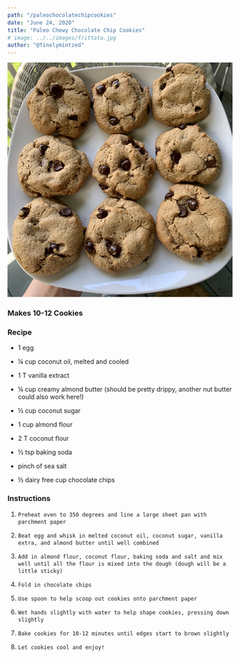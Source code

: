 ```yaml
---
path: "/paleochocolatechipcookies"
date: "June 24, 2020"
title: "Paleo Chewy Chocolate Chip Cookies" 
# image: ../../images/frittata.jpg
author: "@finelymintzed"
---
```

![Paleo Chewy Chocolate Chip Cookies](./paleocookies.jpg)


### Makes 10-12 Cookies 

### Recipe 
* 1 egg

* ¼ cup coconut oil, melted and cooled

* 1 T vanilla extract
* ¼ cup creamy almond butter (should be pretty drippy, another nut butter could also work here!)

* ½ cup coconut sugar
* 1 cup almond flour
* 2 T coconut flour
* ½ tsp baking soda
* pinch of sea salt
* ½ dairy free cup chocolate chips



### Instructions
1.     Preheat oven to 350 degrees and line a large sheet pan with parchment paper

2.     Beat egg and whisk in melted coconut oil, coconut sugar, vanilla extra, and almond butter until well combined

3.     Add in almond flour, coconut flour, baking soda and salt and mix well until all the flour is mixed into the dough (dough will be a little sticky)

4.     Fold in chocolate chips

5.     Use spoon to help scoop out cookies onto parchment paper

6.     Wet hands slightly with water to help shape cookies, pressing down slightly

7.     Bake cookies for 10-12 minutes until edges start to brown slightly

8.     Let cookies cool and enjoy! 